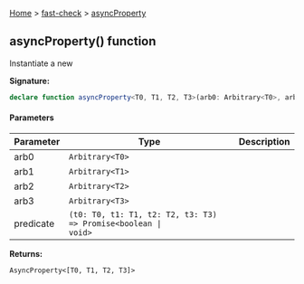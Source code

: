 [Home](/) &gt; [fast-check](../fast-check.md) &gt; [asyncProperty](asyncProperty_3.md)

## asyncProperty() function

Instantiate a new 

<b>Signature:</b>

```typescript
declare function asyncProperty<T0, T1, T2, T3>(arb0: Arbitrary<T0>, arb1: Arbitrary<T1>, arb2: Arbitrary<T2>, arb3: Arbitrary<T3>, predicate: (t0: T0, t1: T1, t2: T2, t3: T3) => Promise<boolean | void>): AsyncProperty<[T0, T1, T2, T3]>;
```

#### Parameters

|  Parameter | Type | Description |
|  --- | --- | --- |
|  arb0 | <code>Arbitrary&lt;T0&gt;</code> |  |
|  arb1 | <code>Arbitrary&lt;T1&gt;</code> |  |
|  arb2 | <code>Arbitrary&lt;T2&gt;</code> |  |
|  arb3 | <code>Arbitrary&lt;T3&gt;</code> |  |
|  predicate | <code>(t0: T0, t1: T1, t2: T2, t3: T3) =&gt; Promise&lt;boolean &#124; void&gt;</code> |  |

<b>Returns:</b>

`AsyncProperty<[T0, T1, T2, T3]>`

